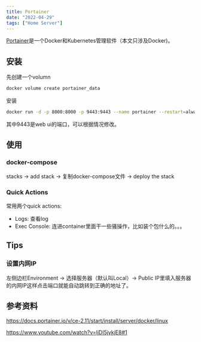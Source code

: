 ```yaml
---
title: Portainer
date: "2022-04-29"
tags: ["Home Server"]
---
```

[Portainer](https://www.portainer.io/)是一个Docker和Kubernetes管理软件（本文只涉及Docker)。


## 安装
先创建一个volumn
```sh
docker volume create portainer_data
```

安装
```sh
docker run -d -p 8000:8000 -p 9443:9443 --name portainer --restart=always -v /var/run/docker.sock:/var/run/docker.sock -v portainer_data:/data portainer/portainer-ce:2.11.1
```
其中9443是web ui的端口，可以根据情况修改。

## 使用
### docker-compose

stacks -> add stack -> 复制docker-compose文件 -> deploy the stack

### Quick Actions

常用两个quick actions:
- Logs: 查看log
- Exec Console: 连进container里面干一些骚操作，比如装个包什么的。。。

## Tips
### 设置内网IP

左侧边栏Environment -> 选择服务器（默认叫Local）-> Public IP里填入服务器的内网IP这样点击端口就能自动跳转到正确的地址了。

## 参考资料

https://docs.portainer.io/v/ce-2.11/start/install/server/docker/linux

https://www.youtube.com/watch?v=ljDI5jykjE8#1
